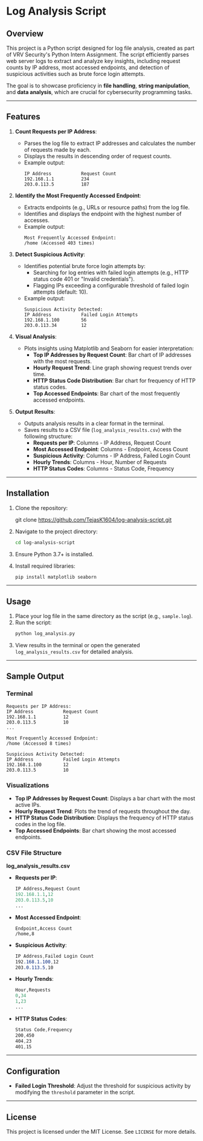 # Log Analysis Script

## Overview

This project is a Python script designed for log file analysis, created as part of VRV Security's Python Intern Assignment. The script efficiently parses web server logs to extract and analyze key insights, including request counts by IP address, most accessed endpoints, and detection of suspicious activities such as brute force login attempts.

The goal is to showcase proficiency in **file handling**, **string manipulation**, and **data analysis**, which are crucial for cybersecurity programming tasks.

---

## Features

1. **Count Requests per IP Address**:
   - Parses the log file to extract IP addresses and calculates the number of requests made by each.
   - Displays the results in descending order of request counts.
   - Example output:
     ```
     IP Address           Request Count
     192.168.1.1          234
     203.0.113.5          187
     ```

2. **Identify the Most Frequently Accessed Endpoint**:
   - Extracts endpoints (e.g., URLs or resource paths) from the log file.
   - Identifies and displays the endpoint with the highest number of accesses.
   - Example output:
     ```
     Most Frequently Accessed Endpoint:
     /home (Accessed 403 times)
     ```

3. **Detect Suspicious Activity**:
   - Identifies potential brute force login attempts by:
     - Searching for log entries with failed login attempts (e.g., HTTP status code 401 or "Invalid credentials").
     - Flagging IPs exceeding a configurable threshold of failed login attempts (default: 10).
   - Example output:
     ```
     Suspicious Activity Detected:
     IP Address           Failed Login Attempts
     192.168.1.100        56
     203.0.113.34         12
     ```

4. **Visual Analysis**:
   - Plots insights using Matplotlib and Seaborn for easier interpretation:
     - **Top IP Addresses by Request Count**: Bar chart of IP addresses with the most requests.
     - **Hourly Request Trend**: Line graph showing request trends over time.
     - **HTTP Status Code Distribution**: Bar chart for frequency of HTTP status codes.
     - **Top Accessed Endpoints**: Bar chart of the most frequently accessed endpoints.

5. **Output Results**:
   - Outputs analysis results in a clear format in the terminal.
   - Saves results to a CSV file (`log_analysis_results.csv`) with the following structure:
     - **Requests per IP**: Columns - IP Address, Request Count
     - **Most Accessed Endpoint**: Columns - Endpoint, Access Count
     - **Suspicious Activity**: Columns - IP Address, Failed Login Count
     - **Hourly Trends**: Columns - Hour, Number of Requests
     - **HTTP Status Codes**: Columns - Status Code, Frequency

---

## Installation

1. Clone the repository:
   
   git clone https://github.com/TejasK1604/log-analysis-script.git
   

2. Navigate to the project directory:
   ```bash
   cd log-analysis-script
   ```

3. Ensure Python 3.7+ is installed.

4. Install required libraries:
   ```bash
   pip install matplotlib seaborn
   ```

---

## Usage

1. Place your log file in the same directory as the script (e.g., `sample.log`).
2. Run the script:
   ```bash
   python log_analysis.py
   ```
3. View results in the terminal or open the generated `log_analysis_results.csv` for detailed analysis.

---

## Sample Output

### Terminal
```
Requests per IP Address:
IP Address           Request Count
192.168.1.1          12
203.0.113.5          10
...

Most Frequently Accessed Endpoint:
/home (Accessed 8 times)

Suspicious Activity Detected:
IP Address           Failed Login Attempts
192.168.1.100        12
203.0.113.5          10
```

### Visualizations
- **Top IP Addresses by Request Count**: Displays a bar chart with the most active IPs.
- **Hourly Request Trend**: Plots the trend of requests throughout the day.
- **HTTP Status Code Distribution**: Displays the frequency of HTTP status codes in the log file.
- **Top Accessed Endpoints**: Bar chart showing the most accessed endpoints.

### CSV File Structure
**log_analysis_results.csv**

- **Requests per IP**:
  ```python
  IP Address,Request Count
  192.168.1.1,12
  203.0.113.5,10
  ...
  ```

- **Most Accessed Endpoint**:
  ```arduino
  Endpoint,Access Count
  /home,8
  ```

- **Suspicious Activity**:
  ```css
  IP Address,Failed Login Count
  192.168.1.100,12
  203.0.113.5,10
  ```

- **Hourly Trends**:
  ```python
  Hour,Requests
  0,34
  1,23
  ...
  ```

- **HTTP Status Codes**:
  ```css
  Status Code,Frequency
  200,450
  404,23
  401,15
  ```

---

## Configuration

- **Failed Login Threshold**: 
  Adjust the threshold for suspicious activity by modifying the `threshold` parameter in the script.

---

## License

This project is licensed under the MIT License. See `LICENSE` for more details.


